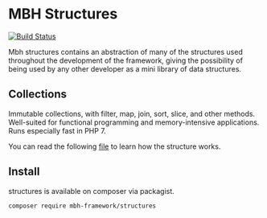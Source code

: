 # MBH Structures

[![Build Status](https://travis-ci.org/MBHFramework/structures.svg?branch=master)](https://travis-ci.org/MMBHFramework/structures)

Mbh structures contains an abstraction of many of the structures used throughout the development of the framework, giving the possibility of being used by any other developer as a mini library of data structures.

## Collections

Immutable collections, with filter, map, join, sort, slice, and other methods. Well-suited for functional programming and memory-intensive applications. Runs especially fast in PHP 7.

You can read the following [file](./docs/COLLECTIONS.md) to learn how the structure works.

## Install

structures is available on composer via packagist.

```sh
composer require mbh-framework/structures
```

